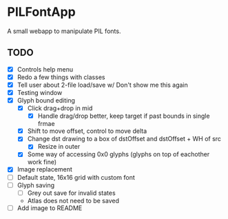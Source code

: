 # PILFontApp
 A small webapp to manipulate PIL fonts.
## TODO
- [x] Controls help menu
- [x] Redo a few things with classes
- [x] Tell user about 2-file load/save w/ Don't show me this again 
- [x] Testing window
- [x] Glyph bound editing
  - [x] Click drag+drop in mid
    - [x] Handle drag/drop better, keep target if past bounds in single frmae
  - [x] Shift to move offset, control to move delta
  - [x] Change dst drawing to a box of dstOffset and dstOffset + WH of src
    - [x] Resize in outer
  - [x] Some way of accessing 0x0 glyphs
        (glyphs on top of eachother work fine)
- [x] Image replacement
- [ ] Default state, 16x16 grid with custom font
- [ ] Glyph saving
  - [ ] Grey out save for invalid states
  - Atlas does not need to be saved
- [ ] Add image to README